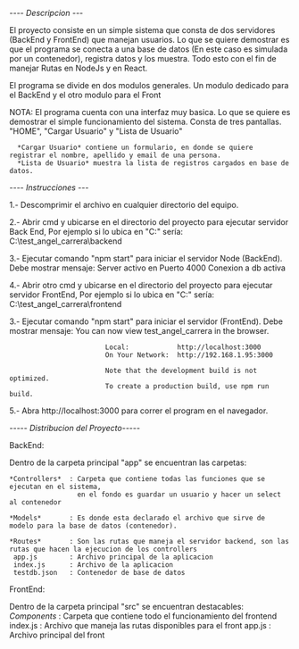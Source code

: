 *---- Descripcion ---*

El proyecto consiste en un simple sistema que consta de dos servidores (BackEnd y FrontEnd) que manejan usuarios. 
Lo que se quiere demostrar es que el programa se conecta a una base de datos (En este caso es simulada por un contenedor), 
registra datos y los muestra. Todo esto con el fin de manejar Rutas en NodeJs y en React.

El programa se divide en dos modulos generales. Un modulo dedicado para el BackEnd y el otro modulo para el Front


NOTA: El programa cuenta con una interfaz muy basica. Lo que se quiere es demostrar el simple funcionamiento
	  del sistema. Consta de tres pantallas. "HOME", "Cargar Usuario" y "Lista de Usuario"

	  *Cargar Usuario* contiene un formulario, en donde se quiere registrar el nombre, apellido y email de una persona.
	  *Lista de Usuario* muestra la lista de registros cargados en base de datos.

*---- Instrucciones ---*

1.- Descomprimir el archivo en cualquier directorio del equipo.

2.- Abrir cmd y ubicarse en el directorio del proyecto para ejecutar servidor Back End, 
    Por ejemplo si lo ubica en "C:" sería: C:\test_angel_carrera\backend
	
3.- Ejecutar comando "npm start" para iniciar el servidor Node (BackEnd). 
	Debe mostrar mensaje: Server activo en Puerto 4000
                           Conexion a db activa

4.- Abrir otro cmd y ubicarse en el directorio del proyecto para ejecutar servidor FrontEnd, 
    Por ejemplo si lo ubica en "C:" sería: C:\test_angel_carrera\frontend
	
3.- Ejecutar comando "npm start" para iniciar el servidor (FrontEnd). 
	Debe mostrar mensaje: You can now view test_angel_carrera in the browser.

  							Local:            http://localhost:3000
  							On Your Network:  http://192.168.1.95:3000

							Note that the development build is not optimized.
							To create a production build, use npm run build.

5.- Abra http://localhost:3000 para correr el program en el navegador.

*----- Distribucion del Proyecto-----*

BackEnd:

Dentro de la carpeta principal "app" se encuentran las carpetas: 

	*Controllers*  : Carpeta que contiene todas las funciones que se ejecutan en el sistema, 
	                 en el fondo es guardar un usuario y hacer un select al contenedor
	
	*Models*       : Es donde esta declarado el archivo que sirve de modelo para la base de datos (contenedor).
	
	*Routes*       : Son las rutas que maneja el servidor backend, son las rutas que hacen la ejecucion de los controllers
	 app.js        : Archivo principal de la aplicacion
	 index.js      : Archivo de la aplicacion
	 testdb.json   : Contenedor de base de datos


FrontEnd:

Dentro de la carpeta principal "src" se encuentran destacables:
    *Components*   : Carpeta que contiene todo el funcionamiento del frontend
    index.js       : Archivo que maneja las rutas disponibles para el front
    app.js         : Archivo principal del front
